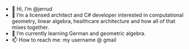 - 👋 Hi, I’m @jerrud
- 👀 I’m a licensed architect and C# developer interested in computational geometry, linear algebra, healthcare architecture and how all of that mixes together.
- 🌱 I’m currently learning German and geometric algebra.
- 📫 How to reach me: my username @ gmail

<!---
jerrud/jerrud is a ✨ special ✨ repository because its `README.md` (this file) appears on your GitHub profile.
You can click the Preview link to take a look at your changes.
--->
